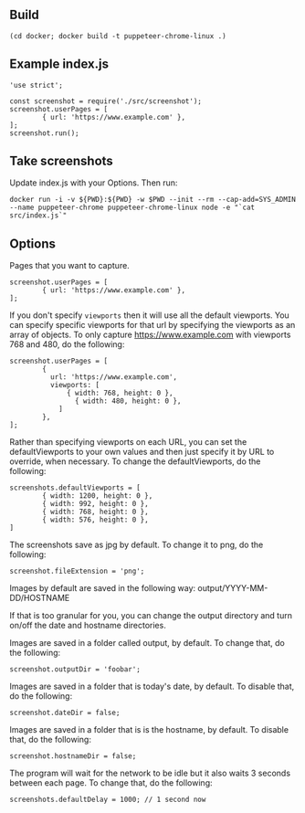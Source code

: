 ## Build
```
(cd docker; docker build -t puppeteer-chrome-linux .)
```

## Example index.js

```
'use strict';

const screenshot = require('./src/screenshot');
screenshot.userPages = [
		{ url: 'https://www.example.com' },
];
screenshot.run();

```

## Take screenshots

Update index.js with your Options. Then run:

```
docker run -i -v ${PWD}:${PWD} -w $PWD --init --rm --cap-add=SYS_ADMIN --name puppeteer-chrome puppeteer-chrome-linux node -e "`cat src/index.js`"
```

## Options

Pages that you want to capture.
```
screenshot.userPages = [
		{ url: 'https://www.example.com' },
];
```

If you don't specify `viewports` then it will use all the default viewports. You can specify specific viewports for that url by specifying the viewports as an array of objects. To only capture https://www.example.com with viewports 768 and 480, do the following:
```
screenshot.userPages = [
		{
		  url: 'https://www.example.com',
		  viewports: [
			  { width: 768, height: 0 },
				{ width: 480, height: 0 },
			]
		},
];
```

Rather than specifying viewports on each URL, you can set the defaultViewports to your own values and then just specify it by URL to override, when necessary. To change the defaultViewports, do the following:
```
screenshots.defaultViewports = [
		{ width: 1200, height: 0 },
		{ width: 992, height: 0 },
		{ width: 768, height: 0 },
		{ width: 576, height: 0 },
]
```

The screenshots save as jpg by default. To change it to png, do the following:
```
screenshot.fileExtension = 'png';
```

Images by default are saved in the following way:
output/YYYY-MM-DD/HOSTNAME

If that is too granular for you, you can change the output directory and turn on/off the date and hostname directories.

Images are saved in a folder called output, by default. To change that, do the following:
```
screenshot.outputDir = 'foobar';
```

Images are saved in a folder that is today's date, by default. To disable that, do the following:
```
screenshot.dateDir = false;
```

Images are saved in a folder that is is the hostname, by default. To disable that, do the following:
```
screenshot.hostnameDir = false;
```

The program will wait for the network to be idle but it also waits 3 seconds between each page. To change that, do the following:
```
screenshots.defaultDelay = 1000; // 1 second now
```

